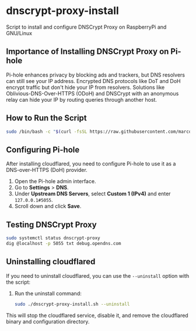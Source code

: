 # dnscrypt-proxy-install

Script to install and configure DNSCrypt Proxy on RaspberryPi and GNU/Linux

## Importance of Installing DNSCrypt Proxy on Pi-hole

Pi-hole enhances privacy by blocking ads and trackers, but DNS resolvers can still see your IP address. Encrypted DNS protocols like DoT and DoH encrypt traffic but don't hide your IP from resolvers. Solutions like Oblivious-DNS-Over-HTTPS (ODoH) and DNSCrypt with an anonymous relay can hide your IP by routing queries through another host.

## How to Run the Script

```sh
sudo /bin/bash -c "$(curl -fsSL https://raw.githubusercontent.com/marcomc/dnscrypt-proxy-install/refs/heads/main/dnscrypt-proxy-install.sh)"
```

## Configuring Pi-hole

After installing cloudflared, you need to configure Pi-hole to use it as a DNS-over-HTTPS (DoH) provider.

1. Open the Pi-hole admin interface.
2. Go to **Settings** > **DNS**.
3. Under **Upstream DNS Servers**, select **Custom 1 (IPv4)** and enter `127.0.0.1#5055`.
4. Scroll down and click **Save**.

## Testing DNSCrypt Proxy

```sh
sudo systemctl status dnscrypt-proxy
dig @localhost -p 5055 txt debug.opendns.com
```

## Uninstalling cloudflared

If you need to uninstall cloudflared, you can use the `--uninstall` option with the script:

1. Run the uninstall command:

    ```sh
    sudo ./dnscrypt-proxy-install.sh --uninstall
    ```

This will stop the cloudflared service, disable it, and remove the cloudflared binary and configuration directory.